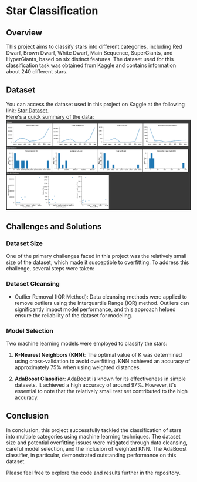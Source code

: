 # Star Classification

## Overview

This project aims to classify stars into different categories, including Red Dwarf, Brown Dwarf, White Dwarf, Main Sequence, SuperGiants, and HyperGiants, based on six distinct features. The dataset used for this classification task was obtained from Kaggle and contains information about 240 different stars.

## Dataset

You can access the dataset used in this project on Kaggle at the following link: [Star Dataset](https://www.kaggle.com/datasets/deepu1109/star-dataset?datasetId=391127). \
Here's a quick summary of the data: \
![Dataset Summary](https://github.com/JumanaWanass/Star-Classification/blob/main/Data%20summary.png)

## Challenges and Solutions

### Dataset Size

One of the primary challenges faced in this project was the relatively small size of the dataset, which made it susceptible to overfitting. To address this challenge, several steps were taken:

### Dataset Cleansing

- Outlier Removal (IQR Method): Data cleansing methods were applied to remove outliers using the Interquartile Range (IQR) method. Outliers can significantly impact model performance, and this approach helped ensure the reliability of the dataset for modeling.

### Model Selection

Two machine learning models were employed to classify the stars:

1. **K-Nearest Neighbors (KNN)**: The optimal value of K was determined using cross-validation to avoid overfitting. KNN achieved an accuracy of approximately 75% when using weighted distances.

2. **AdaBoost Classifier**: AdaBoost is known for its effectiveness in simple datasets. It achieved a high accuracy of around 97%. However, it's essential to note that the relatively small test set contributed to the high accuracy.

## Conclusion

In conclusion, this project successfully tackled the classification of stars into multiple categories using machine learning techniques. The dataset size and potential overfitting issues were mitigated through data cleansing, careful model selection, and the inclusion of weighted KNN. The AdaBoost classifier, in particular, demonstrated outstanding performance on this dataset.

Please feel free to explore the code and results further in the repository.
